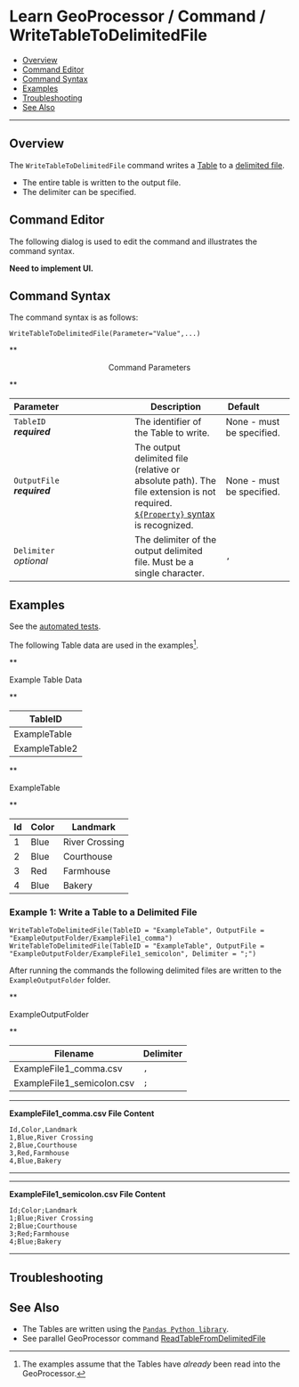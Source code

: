 # Learn GeoProcessor / Command / WriteTableToDelimitedFile #

* [Overview](#overview)
* [Command Editor](#command-editor)
* [Command Syntax](#command-syntax)
* [Examples](#examples)
* [Troubleshooting](#troubleshooting)
* [See Also](#see-also)

-------------------------

## Overview ##

The `WriteTableToDelimitedFile` command writes a [Table](../../introduction#table) to a [delimited file](https://en.wikipedia.org/wiki/Delimiter-separated_values).

* The entire table is written to the output file.
* The delimiter can be specified.

## Command Editor ##

The following dialog is used to edit the command and illustrates the command syntax.

**Need to implement UI.**

## Command Syntax ##

The command syntax is as follows:

```text
WriteTableToDelimitedFile(Parameter="Value",...)
```
**<p style="text-align: center;">
Command Parameters
</p>**

|**Parameter**&nbsp;&nbsp;&nbsp;&nbsp;&nbsp;&nbsp;&nbsp;&nbsp;&nbsp;&nbsp;&nbsp;&nbsp;&nbsp;&nbsp;&nbsp;&nbsp;&nbsp;&nbsp;&nbsp;&nbsp;&nbsp;&nbsp;&nbsp;&nbsp;&nbsp;&nbsp;&nbsp;&nbsp; | **Description** | **Default**&nbsp;&nbsp;&nbsp;&nbsp;&nbsp;&nbsp;&nbsp;&nbsp;&nbsp;&nbsp; |
| --------------|-----------------|----------------- |
| `TableID` <br>  **_required_**| The identifier of the Table to write.| None - must be specified. |
| `OutputFile` <br> **_required_**| The output delimited file (relative or absolute path). The file extension is not required. [`${Property}` syntax](../../introduction/#geoprocessor-properties-property) is recognized. | None - must be specified. |
|`Delimiter` <br> *optional*| The delimiter of the output delimited file. Must be a single character. |`,`|

## Examples ##

See the [automated tests](https://github.com/OpenWaterFoundation/owf-app-geoprocessor-python-test/tree/master/test/commands/WriteTableToDelimitedFile).

The following Table data are used in the examples[^1]. 
[^1]: The examples assume that the Tables have *already* been read into the GeoProcessor.

**<p style="text-align: left;">
Example Table Data
</p>**

|TableID|
| ---- |
| ExampleTable  |
| ExampleTable2	|

**<p style="text-align: left;">
ExampleTable 
</p>**

|Id|Color|Landmark|
|---|---|---|
|1|Blue|River Crossing|
|2|Blue|Courthouse|
|3|Red|Farmhouse|
|4|Blue|Bakery|



### Example 1: Write a Table to a Delimited File ###

```
WriteTableToDelimitedFile(TableID = "ExampleTable", OutputFile = "ExampleOutputFolder/ExampleFile1_comma")
WriteTableToDelimitedFile(TableID = "ExampleTable", OutputFile = "ExampleOutputFolder/ExampleFile1_semicolon", Delimiter = ";")
```

After running the commands the following delimited files are written to the `ExampleOutputFolder` folder. 

**<p style="text-align: left;">
ExampleOutputFolder
</p>**

|Filename|Delimiter|
|------|---|
|ExampleFile1_comma.csv|`,`|
|ExampleFile1_semicolon.csv|`;`|

---
**ExampleFile1_comma.csv File Content**

```
Id,Color,Landmark
1,Blue,River Crossing
2,Blue,Courthouse
3,Red,Farmhouse
4,Blue,Bakery
```
---

---
**ExampleFile1_semicolon.csv File Content**

```
Id;Color;Landmark
1;Blue;River Crossing
2;Blue;Courthouse
3;Red;Farmhouse
4;Blue;Bakery
```
---

## Troubleshooting ##

## See Also ##

- The Tables are written using the [`Pandas Python library`](https://pandas.pydata.org/). 
- See parallel GeoProcessor command [ReadTableFromDelimitedFile](../ReadTableFromDelimitedFile/ReadTableFromDelimitedFile.md)
